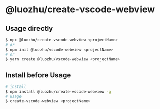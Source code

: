 # @luozhu/create-vscode-webview

## Usage directly

```sh
$ npx @luozhu/create-vscode-webview <projectName>
# or
$ npm init @luozhu/vscode-webview <projectName>
# or
$ yarn create @luozhu/vscode-webview <projectName>
```

## Install before Usage

```sh
# install
$ npm install @luozhu/create-vscode-webview -g
# usage
$ create-vscode-webview <projectName>
```
